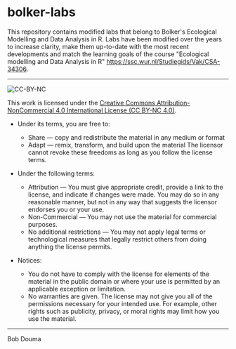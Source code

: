 # bolker-labs

This repository contains modified labs that belong to Bolker's Ecological Modelling and Data Analysis in R. Labs have been modified over the years to increase clarity, make them up-to-date with the most recent developments and match the learning goals of the course "Ecological modelling and Data Analysis in R" https://ssc.wur.nl/Studiegids/Vak/CSA-34306. 

----------------------------

![CC-BY-NC](https://i.creativecommons.org/l/by-nc/4.0/88x31.png)

This work is licensed under the [Creative Commons Attribution-NonCommercial 4.0 International License (CC BY-NC 4.0)](http://creativecommons.org/licenses/by-nc/4.0/).

- Under its terms, you are free to:
    - Share — copy and redistribute the material in any medium or format
    - Adapt — remix, transform, and build upon the material
  The licensor cannot revoke these freedoms as long as you follow the license terms.

- Under the following terms:
    - Attribution — You must give appropriate credit, provide a link to the license, and indicate if changes were made.
      You may do so in any reasonable manner, but not in any way that suggests the licensor endorses you or your use.
    - Non-Commercial — You may not use the material for commercial purposes.
    - No additional restrictions — You may not apply legal terms or technological measures that legally restrict others from doing anything the license permits.
- Notices:
    - You do not have to comply with the license for elements of the material in the public domain or where your use is permitted by an applicable exception or limitation.
    - No warranties are given. 
      The license may not give you all of the permissions necessary for your intended use.
      For example, other rights such as publicity, privacy, or moral rights may limit how you use the material.

----------------------------

Bob Douma